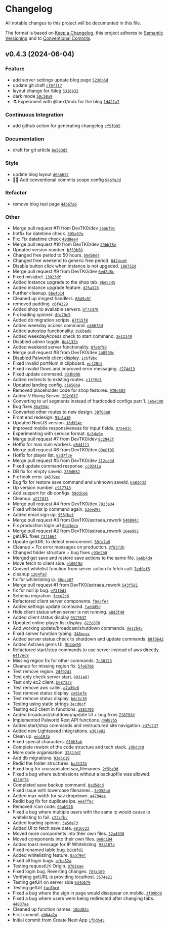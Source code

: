# Changelog

All notable changes to this project will be documented in this file.

The format is based on [Keep a Changelog](https://keepachangelog.com/en/1.0.0/), this project adheres to [Semantic Versioning](https://semver.org/spec/v2.0.0.html) and to [Conventional Commits](https://www.conventionalcommits.org/en/v1.0.0/).

## v0.4.3 (2024-06-04)

### Feature
- add server settings update blog page [`5236b5d`](https://github.com/DevTK0/astraea/commit/5236b5d)
- update git draft [`cf0ff17`](https://github.com/DevTK0/astraea/commit/cf0ff17)
- layout change for /blog [`5316b32`](https://github.com/DevTK0/astraea/commit/5316b32)
- dark mode [`50c58a9`](https://github.com/DevTK0/astraea/commit/50c58a9)
- :alembic: Experiment with @next/mdx for the blog [`1d421a7`](https://github.com/DevTK0/astraea/commit/1d421a7)

### Continuous Integration
- add github action for generating changelog [`cf5f005`](https://github.com/DevTK0/astraea/commit/cf5f005)

### Documentation
- draft for git article [`be563d3`](https://github.com/DevTK0/astraea/commit/be563d3)

### Style
- update blog layout [`d65b637`](https://github.com/DevTK0/astraea/commit/d65b637)
- :technologist: Add conventional commits scope config [`94bfa3d`](https://github.com/DevTK0/astraea/commit/94bfa3d)

### Refactor
- remove blog test page [`44b67ab`](https://github.com/DevTK0/astraea/commit/44b67ab)

### Other
- Merge pull request #11 from DevTK0/dev [`36a6f9c`](https://github.com/DevTK0/astraea/commit/36a6f9c)
- hotfix for datetime check. [`695e97e`](https://github.com/DevTK0/astraea/commit/695e97e)
- Fix: Fix datetime check [`49d8ee4`](https://github.com/DevTK0/astraea/commit/49d8ee4)
- Merge pull request #10 from DevTK0/dev [`29bb78e`](https://github.com/DevTK0/astraea/commit/29bb78e)
- Updated version number. [`bf53b58`](https://github.com/DevTK0/astraea/commit/bf53b58)
- Changed free period to 50 hours. [`b0db0d4`](https://github.com/DevTK0/astraea/commit/b0db0d4)
- Changed free weekend to generic free period. [`8424ce6`](https://github.com/DevTK0/astraea/commit/8424ce6)
- Disable button click when instance is not upgaded. [`180752d`](https://github.com/DevTK0/astraea/commit/180752d)
- Merge pull request #9 from DevTK0/dev [`6ed2d8c`](https://github.com/DevTK0/astraea/commit/6ed2d8c)
- Fixed mislabel. [`13023df`](https://github.com/DevTK0/astraea/commit/13023df)
- Added instance upgrade to the shop tab. [`9be5c45`](https://github.com/DevTK0/astraea/commit/9be5c45)
- Added instance upgrade feature. [`d25a328`](https://github.com/DevTK0/astraea/commit/d25a328)
- Further cleanup. [`66e4b14`](https://github.com/DevTK0/astraea/commit/66e4b14)
- Cleaned up inngest handlers. [`6849c0f`](https://github.com/DevTK0/astraea/commit/6849c0f)
- removed padding. [`c6f4229`](https://github.com/DevTK0/astraea/commit/c6f4229)
- Added shop to available servers. [`bf73d70`](https://github.com/DevTK0/astraea/commit/bf73d70)
- Fix loading spinner. [`dfe79c5`](https://github.com/DevTK0/astraea/commit/dfe79c5)
- Added db migration scripts. [`67f15f8`](https://github.com/DevTK0/astraea/commit/67f15f8)
- Added weekday access command. [`e48678d`](https://github.com/DevTK0/astraea/commit/e48678d)
- Added autostop functionality. [`bc6bad0`](https://github.com/DevTK0/astraea/commit/bc6bad0)
- Added weekdayAccess check to start command. [`2e12149`](https://github.com/DevTK0/astraea/commit/2e12149)
- Disabled admin toggle. [`8e4132b`](https://github.com/DevTK0/astraea/commit/8e4132b)
- Added weekend server functionality. [`0febf90`](https://github.com/DevTK0/astraea/commit/0febf90)
- Merge pull request #8 from DevTK0/dev [`240598c`](https://github.com/DevTK0/astraea/commit/240598c)
- Disabled Palworld client display. [`1c6f9bc`](https://github.com/DevTK0/astraea/commit/1c6f9bc)
- Fixed invalid portNum in clipboard. [`ecf20c5`](https://github.com/DevTK0/astraea/commit/ecf20c5)
- Fixed invalid flows and improved error messaging. [`f274d13`](https://github.com/DevTK0/astraea/commit/f274d13)
- Fixed update command. [`833b08b`](https://github.com/DevTK0/astraea/commit/833b08b)
- Added redirects to existing routes. [`c1ff6d1`](https://github.com/DevTK0/astraea/commit/c1ff6d1)
- Updated landing config. [`c1658b9`](https://github.com/DevTK0/astraea/commit/c1658b9)
- Removed placeholder code for shop features. [`970e184`](https://github.com/DevTK0/astraea/commit/970e184)
- Added V Rising Server. [`202f6f7`](https://github.com/DevTK0/astraea/commit/202f6f7)
- Converting to url segments instead of hardcoded configs part 1. [`565ec00`](https://github.com/DevTK0/astraea/commit/565ec00)
- Bug fixes [`86a594c`](https://github.com/DevTK0/astraea/commit/86a594c)
- Converted other routes to new design. [`38f03a8`](https://github.com/DevTK0/astraea/commit/38f03a8)
- Front end redesign. [`91a1a10`](https://github.com/DevTK0/astraea/commit/91a1a10)
- Updated NextJS version. [`16d924c`](https://github.com/DevTK0/astraea/commit/16d924c)
- Improved mobile responsiveness for input fields. [`975e03c`](https://github.com/DevTK0/astraea/commit/975e03c)
- Experimenting with service format. [`6c54a0e`](https://github.com/DevTK0/astraea/commit/6c54a0e)
- Merge pull request #7 from DevTK0/dev [`9c2942f`](https://github.com/DevTK0/astraea/commit/9c2942f)
- Hotfix for max num workers. [`d6d4ff1`](https://github.com/DevTK0/astraea/commit/d6d4ff1)
- Merge pull request #6 from DevTK0/dev [`83e8f85`](https://github.com/DevTK0/astraea/commit/83e8f85)
- Hotfix for player list. [`82d7f3e`](https://github.com/DevTK0/astraea/commit/82d7f3e)
- Merge pull request #5 from DevTK0/dev [`312ce3d`](https://github.com/DevTK0/astraea/commit/312ce3d)
- Fixed update command response. [`cc9241a`](https://github.com/DevTK0/astraea/commit/cc9241a)
- DB fix for empty saveid. [`280d652`](https://github.com/DevTK0/astraea/commit/280d652)
- Fix hook error. [`94579ec`](https://github.com/DevTK0/astraea/commit/94579ec)
- Bug fix for restore save command and unknown saveid. [`6a83dd3`](https://github.com/DevTK0/astraea/commit/6a83dd3)
- Up version number. [`c917743`](https://github.com/DevTK0/astraea/commit/c917743)
- Add support for db configs. [`59ddce6`](https://github.com/DevTK0/astraea/commit/59ddce6)
- Cleanup. [`a217433`](https://github.com/DevTK0/astraea/commit/a217433)
- Merge pull request #4 from DevTK0/dev [`7923a34`](https://github.com/DevTK0/astraea/commit/7923a34)
- Fixed whitelist ip command again. [`b2ee295`](https://github.com/DevTK0/astraea/commit/b2ee295)
- Added email sign up. [`955fbef`](https://github.com/DevTK0/astraea/commit/955fbef)
- Merge pull request #3 from DevTK0/astraea_rework [`540804c`](https://github.com/DevTK0/astraea/commit/540804c)
- Fix production login url [`8b43eea`](https://github.com/DevTK0/astraea/commit/8b43eea)
- Merge pull request #2 from DevTK0/astraea_rework [`16ee992`](https://github.com/DevTK0/astraea/commit/16ee992)
- getURL fixes [`73f1664`](https://github.com/DevTK0/astraea/commit/73f1664)
- Update getURL to detect environment. [`30fa7a9`](https://github.com/DevTK0/astraea/commit/30fa7a9)
- Cleanup + Fix error messages on production. [`8f8373b`](https://github.com/DevTK0/astraea/commit/8f8373b)
- Changed folder structure + bug fixes [`c93e2b0`](https://github.com/DevTK0/astraea/commit/c93e2b0)
- Merged get save and restore save actions to the same file. [`6e6b4d4`](https://github.com/DevTK0/astraea/commit/6e6b4d4)
- Move fetch to client side. [`e100f9d`](https://github.com/DevTK0/astraea/commit/e100f9d)
- Convert whitelist function from server action to fetch call. [`7edfaf5`](https://github.com/DevTK0/astraea/commit/7edfaf5)
- cleanup [`1264fad`](https://github.com/DevTK0/astraea/commit/1264fad)
- fix for whitelisting ip. [`88cca07`](https://github.com/DevTK0/astraea/commit/88cca07)
- Merge pull request #1 from DevTK0/astraea_rework [`543f581`](https://github.com/DevTK0/astraea/commit/543f581)
- fix for null ip bug. [`e7310d1`](https://github.com/DevTK0/astraea/commit/e7310d1)
- Schema migration. [`fcce2c6`](https://github.com/DevTK0/astraea/commit/fcce2c6)
- Refactored client server components. [`f8e7fe7`](https://github.com/DevTK0/astraea/commit/f8e7fe7)
- Added settings update command. [`faddd5d`](https://github.com/DevTK0/astraea/commit/faddd5d)
- Hide client status when server is not running. [`a8d3f48`](https://github.com/DevTK0/astraea/commit/a8d3f48)
- Added client status display [`9317637`](https://github.com/DevTK0/astraea/commit/9317637)
- Updated online player list display. [`822c870`](https://github.com/DevTK0/astraea/commit/822c870)
- Add working update/broadcast/shutdown commands. [`de12b45`](https://github.com/DevTK0/astraea/commit/de12b45)
- Fixed server function typing. [`348ecec`](https://github.com/DevTK0/astraea/commit/348ecec)
- Added server status check to shutdown and update commands. [`b9f0642`](https://github.com/DevTK0/astraea/commit/b9f0642)
- Added Astraea gems UI. [`9b44e90`](https://github.com/DevTK0/astraea/commit/9b44e90)
- Refactored start/stop commands to use server instead of aws directly. [`64f7ec8`](https://github.com/DevTK0/astraea/commit/64f7ec8)
- Missing region fix for other commands. [`7c38123`](https://github.com/DevTK0/astraea/commit/7c38123)
- Cleanup for missing region fix. [`5fe6706`](https://github.com/DevTK0/astraea/commit/5fe6706)
- Test remove region. [`2df9241`](https://github.com/DevTK0/astraea/commit/2df9241)
- Test only check server start. [`8031a07`](https://github.com/DevTK0/astraea/commit/8031a07)
- Test only ec2 client. [`b687335`](https://github.com/DevTK0/astraea/commit/b687335)
- Test remove aws caller. [`a7a39e8`](https://github.com/DevTK0/astraea/commit/a7a39e8)
- Test remove status display. [`ce81efe`](https://github.com/DevTK0/astraea/commit/ce81efe)
- Test remove status display. [`bdc5c30`](https://github.com/DevTK0/astraea/commit/bdc5c30)
- Testing using static strings [`3ecd0cf`](https://github.com/DevTK0/astraea/commit/3ecd0cf)
- Testing ec2 client in functions. [`a581702`](https://github.com/DevTK0/astraea/commit/a581702)
- Added broadcast/shutdown/update UI + bug fixes [`7f879fd`](https://github.com/DevTK0/astraea/commit/7f879fd)
- Implemented Palworld Rest API functions. [`d4d8255`](https://github.com/DevTK0/astraea/commit/d4d8255)
- Added start/stop commands and restructured site navigation. [`e37c237`](https://github.com/DevTK0/astraea/commit/e37c237)
- Added new Lightspeed integrations. [`e367e92`](https://github.com/DevTK0/astraea/commit/e367e92)
- Clean up. [`eea18fb`](https://github.com/DevTK0/astraea/commit/eea18fb)
- Fixed special characters. [`016b3ab`](https://github.com/DevTK0/astraea/commit/016b3ab)
- Complete rework of the code structure and tech stack. [`2dbd3c9`](https://github.com/DevTK0/astraea/commit/2dbd3c9)
- More code organisation. [`3241fd7`](https://github.com/DevTK0/astraea/commit/3241fd7)
- Add db migrations. [`93e5c19`](https://github.com/DevTK0/astraea/commit/93e5c19)
- Redid the folder structures. [`ba4122b`](https://github.com/DevTK0/astraea/commit/ba4122b)
- Fixed bug for unassociated sav_filenames. [`2f9be3d`](https://github.com/DevTK0/astraea/commit/2f9be3d)
- Fixed a bug where submissions without a backupfile was allowed. [`4230f74`](https://github.com/DevTK0/astraea/commit/4230f74)
- Completed save backup command. [`0ad5ddd`](https://github.com/DevTK0/astraea/commit/0ad5ddd)
- Fixed issue with lowercase filenames . [`3e358b4`](https://github.com/DevTK0/astraea/commit/3e358b4)
- Added max width for sav dropdown. [`a4794ee`](https://github.com/DevTK0/astraea/commit/a4794ee)
- Redid bug fix for duplicate ips. [`eeaff8c`](https://github.com/DevTK0/astraea/commit/eeaff8c)
- Removed rcon code. [`03ab916`](https://github.com/DevTK0/astraea/commit/03ab916)
- Fixed a bug where multiple users with the same ip would cause ip whitelisting to fail. [`c22cfbc`](https://github.com/DevTK0/astraea/commit/c22cfbc)
- Added loading spinner. [`3a5de73`](https://github.com/DevTK0/astraea/commit/3a5de73)
- Added UI to fetch save data. [`e816522`](https://github.com/DevTK0/astraea/commit/e816522)
- Moved more components into their own files. [`52a4938`](https://github.com/DevTK0/astraea/commit/52a4938)
- Moved components into their own files. [`0e0d104`](https://github.com/DevTK0/astraea/commit/0e0d104)
- Added toast message for IP Whitelisting. [`934107a`](https://github.com/DevTK0/astraea/commit/934107a)
- Fixed renamed table bug. [`b0c0fd1`](https://github.com/DevTK0/astraea/commit/b0c0fd1)
- Added whitelisting feature. [`0a5f9ef`](https://github.com/DevTK0/astraea/commit/0a5f9ef)
- Fixed all login bugs. [`efba52a`](https://github.com/DevTK0/astraea/commit/efba52a)
- Testing requestUrl Origin. [`8781eae`](https://github.com/DevTK0/astraea/commit/8781eae)
- Fixed login bug. Reverting changes. [`f85c189`](https://github.com/DevTK0/astraea/commit/f85c189)
- Verifying getURL is providing localhost. [`3574e21`](https://github.com/DevTK0/astraea/commit/3574e21)
- Testing getUrl on server side [`6d4d679`](https://github.com/DevTK0/astraea/commit/6d4d679)
- Testing getUrl [`fac8bcd`](https://github.com/DevTK0/astraea/commit/fac8bcd)
- Fixed a bug where the sign in page would disappear on mobile. [`3f09bd8`](https://github.com/DevTK0/astraea/commit/3f09bd8)
- Fixed a bug where users were being redirected after changing tabs. [`44837ae`](https://github.com/DevTK0/astraea/commit/44837ae)
- Cleaned up function names. [`10dd02e`](https://github.com/DevTK0/astraea/commit/10dd02e)
- First commit. [`eb04a2a`](https://github.com/DevTK0/astraea/commit/eb04a2a)
- Initial commit from Create Next App [`1fbd545`](https://github.com/DevTK0/astraea/commit/1fbd545)

